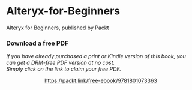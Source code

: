 # Alteryx-for-Beginners
Alteryx for Beginners, published by Packt
### Download a free PDF

 <i>If you have already purchased a print or Kindle version of this book, you can get a DRM-free PDF version at no cost.<br>Simply click on the link to claim your free PDF.</i>
<p align="center"> <a href="https://packt.link/free-ebook/9781801073363">https://packt.link/free-ebook/9781801073363 </a> </p>